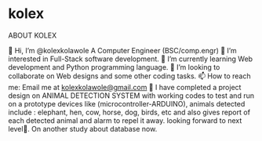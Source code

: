 # kolex
ABOUT KOLEX

👋 Hi, I’m @kolexkolawole
A Computer Engineer (BSC/comp.engr)
👀 I’m interested in Full-Stack software development.
🌱 I’m currently learning Web development and Python programming language.
💞️ I’m looking to collaborate on Web designs and some other coding tasks.
📫 How to reach me: Email me at kolexkolawole@gmail.com
💞️ I have completed a project design on ANIMAL DETECTION SYSTEM with working codes to test and run on a prototype devices like (microcontroller-ARDUINO), animals detected include : elephant, hen, cow, horse, dog, birds, etc and also gives report of each detected animal and alarm to repel it away. looking forward to next level👀.
On another study about database now.
